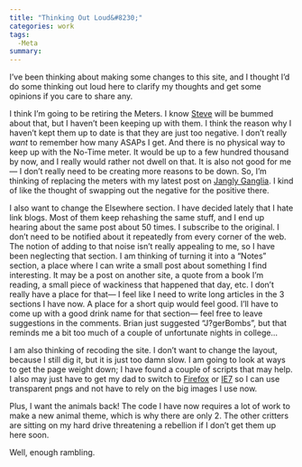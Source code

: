 ```yaml
---
title: "Thinking Out Loud&#8230;"
categories: work
tags:
  -Meta
summary: 
---
```

<p>I&#8217;ve been thinking about making some changes to this site, and I thought I&#8217;d do some thinking out loud here to clarify my thoughts and get some opinions if you care to share any.</p>

<p>I think I&#8217;m going to be retiring the Meters.  I know <a href="http://nerdistry.com">Steve</a> will be bummed about that, but I haven&#8217;t been keeping up with them.  I think the reason why I haven&#8217;t kept them up to date is that they are just too negative.  I don&#8217;t really <em>want</em> to remember how many <span class="caps">ASAP</span>s I get.  And there is no physical way to keep up with the No-Time meter.  It would be up to a few hundred thousand by now, and I really would rather not dwell on that.  It is also not good for me&#8212; I don&#8217;t really need to be creating more reasons to be down.  So, I&#8217;m thinking of replacing the meters with my latest post on <a href="http://janglyganglia.com">Jangly Ganglia</a>.  I kind of like the thought of swapping out the negative for the positive there.</p>

<p>I also want to change the Elsewhere section.  I have decided lately that I hate link blogs.  Most of them keep rehashing the same stuff, and I end up hearing about the same post about 50 times.  I subscribe to the original.  I don&#8217;t need to be notified about it repeatedly from every corner of the web.  The notion of adding to that noise isn&#8217;t really appealing to me, so I have been neglecting that section.  I am thinking of turning it into a &#8220;Notes&#8221; section, a place where I can write a small post about something I find interesting.  It may be a post on another site, a quote from a book I&#8217;m reading, a small piece of wackiness that happened that day, etc. I don&#8217;t really have a place for that&#8212; I feel like I need to write long articles in the 3 sections I have now.  A place for a short quip would feel good.  I&#8217;ll have to come up with a good drink name for that section&#8212; feel free to leave suggestions in the comments.  Brian just suggested &#8220;J?gerBombs&#8221;, but that reminds me a bit too much of a couple of unfortunate nights in college&#8230;</p>

<p>I am also thinking of recoding the site.  I don&#8217;t want to change the layout, because I still dig it, but it is just too damn slow.  I am going to look at ways to get the page weight down; I have found a couple of scripts that may help.  I also may just have to get my dad to switch to <a href="http://www.mozilla.com/firefox/">Firefox</a> or <a href="http://www.microsoft.com/windows/ie/downloads/default.mspx">IE7</a> so I can use transparent pngs and not have to rely on the big images I use now.</p>

<p>Plus, I want the animals back! The code I have now requires a lot of work to make a new animal theme, which is why there are only 2.  The other critters are sitting on my hard drive threatening a rebellion if I don&#8217;t get them up here soon.</p>

<p>Well, enough rambling.</p>
